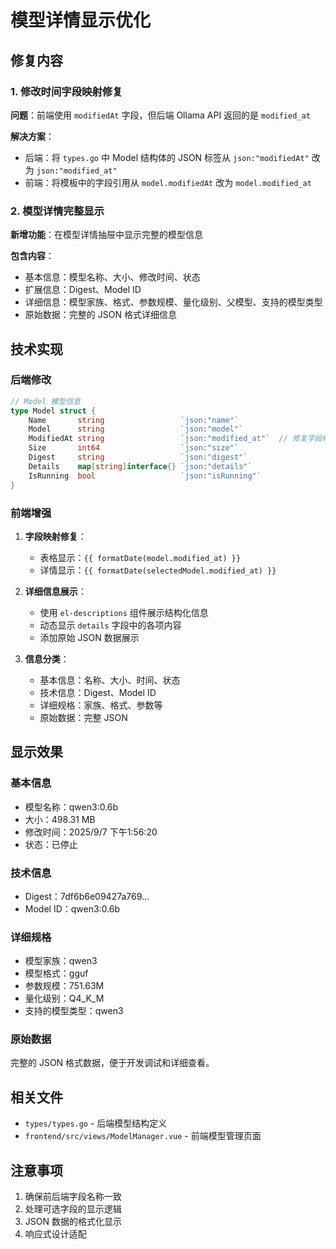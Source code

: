 # 模型详情显示优化

## 修复内容

### 1. 修改时间字段映射修复
**问题**：前端使用 `modifiedAt` 字段，但后端 Ollama API 返回的是 `modified_at`

**解决方案**：
- 后端：将 `types.go` 中 Model 结构体的 JSON 标签从 `json:"modifiedAt"` 改为 `json:"modified_at"`
- 前端：将模板中的字段引用从 `model.modifiedAt` 改为 `model.modified_at`

### 2. 模型详情完整显示
**新增功能**：在模型详情抽屉中显示完整的模型信息

**包含内容**：
- 基本信息：模型名称、大小、修改时间、状态
- 扩展信息：Digest、Model ID
- 详细信息：模型家族、格式、参数规模、量化级别、父模型、支持的模型类型
- 原始数据：完整的 JSON 格式详细信息

## 技术实现

### 后端修改
```go
// Model 模型信息
type Model struct {
    Name       string                 `json:"name"`
    Model      string                 `json:"model"`
    ModifiedAt string                 `json:"modified_at"`  // 修复字段映射
    Size       int64                  `json:"size"`
    Digest     string                 `json:"digest"`
    Details    map[string]interface{} `json:"details"`
    IsRunning  bool                   `json:"isRunning"`
}
```

### 前端增强
1. **字段映射修复**：
   - 表格显示：`{{ formatDate(model.modified_at) }}`
   - 详情显示：`{{ formatDate(selectedModel.modified_at) }}`

2. **详细信息展示**：
   - 使用 `el-descriptions` 组件展示结构化信息
   - 动态显示 `details` 字段中的各项内容
   - 添加原始 JSON 数据展示

3. **信息分类**：
   - 基本信息：名称、大小、时间、状态
   - 技术信息：Digest、Model ID
   - 详细规格：家族、格式、参数等
   - 原始数据：完整 JSON

## 显示效果

### 基本信息
- 模型名称：qwen3:0.6b
- 大小：498.31 MB
- 修改时间：2025/9/7 下午1:56:20
- 状态：已停止

### 技术信息
- Digest：7df6b6e09427a769...
- Model ID：qwen3:0.6b

### 详细规格
- 模型家族：qwen3
- 模型格式：gguf
- 参数规模：751.63M
- 量化级别：Q4_K_M
- 支持的模型类型：qwen3

### 原始数据
完整的 JSON 格式数据，便于开发调试和详细查看。

## 相关文件
- `types/types.go` - 后端模型结构定义
- `frontend/src/views/ModelManager.vue` - 前端模型管理页面

## 注意事项
1. 确保前后端字段名称一致
2. 处理可选字段的显示逻辑
3. JSON 数据的格式化显示
4. 响应式设计适配